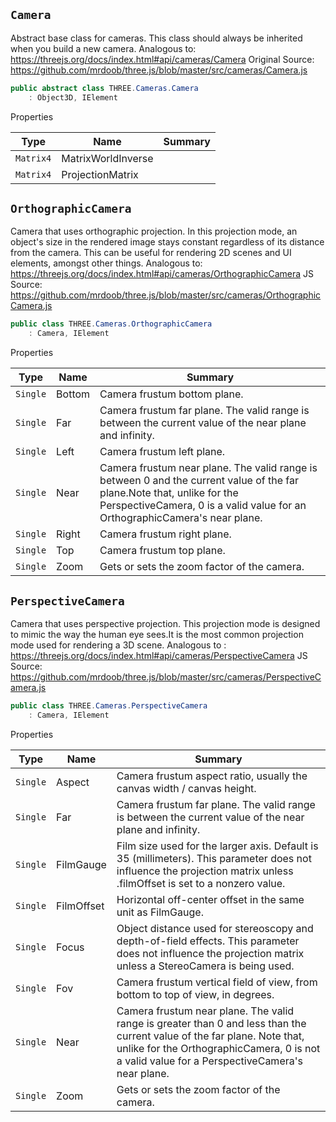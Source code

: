 ## `Camera`

Abstract base class for cameras. This class should always be inherited when you build a new camera.  Analogous to: https://threejs.org/docs/index.html#api/cameras/Camera  Original Source: https://github.com/mrdoob/three.js/blob/master/src/cameras/Camera.js
```csharp
public abstract class THREE.Cameras.Camera
    : Object3D, IElement

```

Properties

| Type | Name | Summary | 
| --- | --- | --- | 
| `Matrix4` | MatrixWorldInverse |  | 
| `Matrix4` | ProjectionMatrix |  | 


## `OrthographicCamera`

Camera that uses orthographic projection.  In this projection mode, an object's size in the rendered image stays constant regardless of its distance from the camera.  This can be useful for rendering 2D scenes and UI elements, amongst other things.  Analogous to: https://threejs.org/docs/index.html#api/cameras/OrthographicCamera  JS Source: https://github.com/mrdoob/three.js/blob/master/src/cameras/OrthographicCamera.js
```csharp
public class THREE.Cameras.OrthographicCamera
    : Camera, IElement

```

Properties

| Type | Name | Summary | 
| --- | --- | --- | 
| `Single` | Bottom | Camera frustum bottom plane. | 
| `Single` | Far | Camera frustum far plane.  The valid range is between the current value of the near plane and infinity. | 
| `Single` | Left | Camera frustum left plane. | 
| `Single` | Near | Camera frustum near plane.  The valid range is between 0 and the current value of the far plane.Note that, unlike for the PerspectiveCamera, 0 is a valid value for an OrthographicCamera's near plane. | 
| `Single` | Right | Camera frustum right plane. | 
| `Single` | Top | Camera frustum top plane. | 
| `Single` | Zoom | Gets or sets the zoom factor of the camera. | 


## `PerspectiveCamera`

Camera that uses perspective projection.  This projection mode is designed to mimic the way the human eye sees.It is the most common projection mode used for rendering a 3D scene.  Analogous to : https://threejs.org/docs/index.html#api/cameras/PerspectiveCamera  JS Source: https://github.com/mrdoob/three.js/blob/master/src/cameras/PerspectiveCamera.js
```csharp
public class THREE.Cameras.PerspectiveCamera
    : Camera, IElement

```

Properties

| Type | Name | Summary | 
| --- | --- | --- | 
| `Single` | Aspect | Camera frustum aspect ratio, usually the canvas width / canvas height. | 
| `Single` | Far | Camera frustum far plane.  The valid range is between the current value of the near plane and infinity. | 
| `Single` | FilmGauge | Film size used for the larger axis. Default is 35 (millimeters). This parameter does not influence the projection matrix unless .filmOffset is set to a nonzero value. | 
| `Single` | FilmOffset | Horizontal off-center offset in the same unit as FilmGauge. | 
| `Single` | Focus | Object distance used for stereoscopy and depth-of-field effects. This parameter does not influence the projection matrix unless a StereoCamera is being used. | 
| `Single` | Fov | Camera frustum vertical field of view, from bottom to top of view, in degrees. | 
| `Single` | Near | Camera frustum near plane.  The valid range is greater than 0 and less than the current value of the far plane.  Note that, unlike for the OrthographicCamera, 0 is not a valid value for a PerspectiveCamera's near plane. | 
| `Single` | Zoom | Gets or sets the zoom factor of the camera. | 


